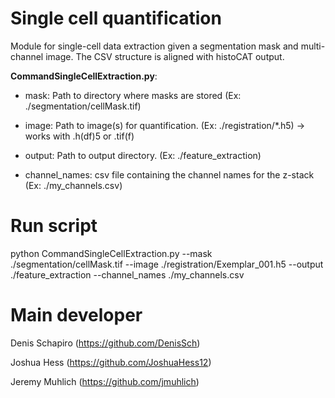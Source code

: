 # Single cell quantification
Module for single-cell data extraction given a segmentation mask and multi-channel image. The CSV structure is aligned with histoCAT output.

**CommandSingleCellExtraction.py**:

* mask: Path to directory where masks are stored (Ex: ./segmentation/cellMask.tif)

* image: Path to image(s) for quantification.  (Ex: ./registration/*.h5) -> works with .h(df)5 or .tif(f)

* output: Path to output directory. (Ex: ./feature_extraction)

* channel_names: csv file containing the channel names for the z-stack (Ex: ./my_channels.csv)

# Run script
python CommandSingleCellExtraction.py --mask ./segmentation/cellMask.tif --image ./registration/Exemplar_001.h5  --output ./feature_extraction --channel_names ./my_channels.csv

# Main developer
Denis Schapiro (https://github.com/DenisSch)

Joshua Hess (https://github.com/JoshuaHess12)

Jeremy Muhlich (https://github.com/jmuhlich)


